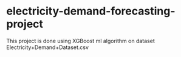 # electricity-demand-forecasting-project
This project is done using XGBoost ml algorithm on dataset Electricity+Demand+Dataset.csv
